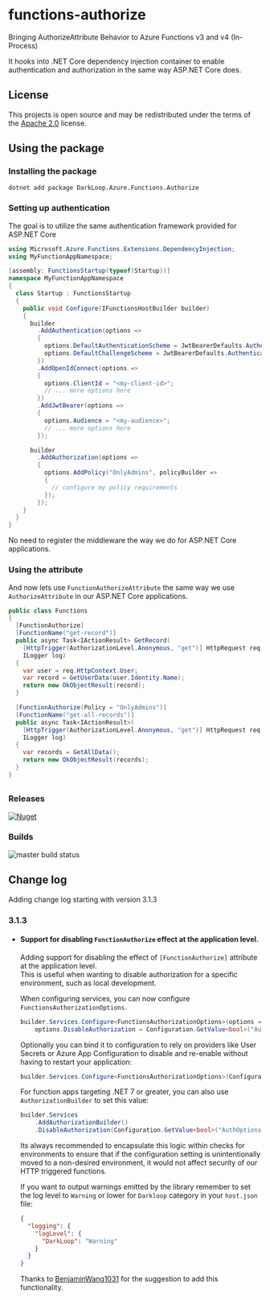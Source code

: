 # functions-authorize
Bringing AuthorizeAttribute Behavior to Azure Functions v3 and v4 (In-Process)

It hooks into .NET Core dependency injection container to enable authentication and authorization in the same way  ASP.NET Core does.

## License
This projects is open source and may be redistributed under the terms of the [Apache 2.0](http://opensource.org/licenses/Apache-2.0) license.

## Using the package
### Installing the package
`dotnet add package DarkLoop.Azure.Functions.Authorize`

### Setting up authentication
The goal is to utilize the same authentication framework provided for ASP.NET Core
```c#
using Microsoft.Azure.Functions.Extensions.DependencyInjection;
using MyFunctionAppNamespace;

[assembly: FunctionsStartup(typeof(Startup))]
namespace MyFunctionAppNamespace
{
  class Startup : FunctionsStartup
  {
    public void Configure(IFunctionsHostBuilder builder)
    {
      builder
        .AddAuthentication(options =>
        {
          options.DefaultAuthenticationScheme = JwtBearerDefaults.AuthenticationScheme;
          options.DefaultChallengeScheme = JwtBearerDefaults.AuthenticationScheme;
        })
        .AddOpenIdConnect(options =>
        {
          options.ClientId = "<my-client-id>";
          // ... more options here
        })
        .AddJwtBearer(options =>
        {
          options.Audience = "<my-audience>";
          // ... more options here
        });

      builder
        .AddAuthorization(options =>
        {
          options.AddPolicy("OnlyAdmins", policyBuilder =>
          {
            // configure my policy requirements
          });
        });
    }
  }
}
```

No need to register the middleware the way we do for ASP.NET Core applications.

### Using the attribute
And now lets use `FunctionAuthorizeAttribute` the same way we use `AuthorizeAttribute` in our ASP.NET Core applications.
```C#
public class Functions
{
  [FunctionAuthorize]
  [FunctionName("get-record")]
  public async Task<IActionResult> GetRecord(
    [HttpTrigger(AuthorizationLevel.Anonymous, "get")] HttpRequest req,
    ILogger log)
  {
    var user = req.HttpContext.User;
    var record = GetUserData(user.Identity.Name);
    return new OkObjectResult(record);
  }

  [FunctionAuthorize(Policy = "OnlyAdmins")]
  [FunctionName("get-all-records")]
  public async Task<IActionResult>(
    [HttpTrigger(AuthorizationLevel.Anonymous, "get")] HttpRequest req,
    ILogger log)
  {
    var records = GetAllData();
    return new OkObjectResult(records);
  }
}
```
##

### Releases
[![Nuget](https://img.shields.io/nuget/v/DarkLoop.Azure.Functions.Authorize.svg)](https://www.nuget.org/packages/DarkLoop.Azure.Functions.Authorize)

### Builds
![master build status](https://dev.azure.com/darkloop/DarkLoop%20Core%20Library/_apis/build/status/Open%20Source/Functions%20Authorize%20-%20Pack?branchName=master)

## Change log
Adding change log starting with version 3.1.3

### 3.1.3
- #### Support for disabling `FunctionAuthorize` effect at the application level.
  Adding support for disabling the effect of `[FunctionAuthorize]` attribute at the application level.  
  This is useful when wanting to disable authorization for a specific environment, such as local development.

  When configuring services, you can now configure `FunctionsAuthorizationOptions`.
  ```c#
  builder.Services.Configure<FunctionsAuthorizationOptions>(options => 
      options.DisableAuthorization = Configuration.GetValue<bool>("AuthOptions:DisableAuthorization"));
  ```

  Optionally you can bind it to configuration to rely on providers like User Secrets or Azure App Configuration to disable and re-enable without having to restart your application:
  ```c#
  builder.Services.Configure<FunctionsAuthorizationOptions>(Configuration.GetSection("FunctionsAuthorization"));
  ```

  For function apps targeting .NET 7 or greater, you can also use `AuthorizationBuilder` to set this value:
  ```c#
  builder.Services
      .AddAuthorizationBuilder()
      .DisableAuthorization(Configuration.GetValue<bool>("AuthOptions:DisableAuthorization"));
  ```

  Its always recommended to encapsulate this logic within checks for environments to ensure that if the configuration setting is unintentionally moved to a non-desired environment, it would not affect security of our HTTP triggered functions.

  If you want to output warnings emitted by the library remember to set the log level to `Warning` or lower for `Darkloop` category in your `host.json` file:

  ```json
  {
    "logging": {
      "logLevel": {
        "DarkLoop": "Warning"
      }
    }
  }
  ```
  
  Thanks to [BenjaminWang1031](https://github.com/BenjaminWang1031) for the suggestion to add this functionality.